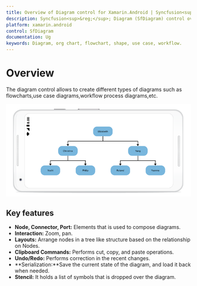 ```yaml
---
title: Overview of Diagram control for Xamarin.Android | Syncfusion<sup>&reg;</sup>;
description: Syncfusion<sup>&reg;</sup>; Diagram (SfDiagram) control overview and the key features are available in Xamarin.Android
platform: xamarin.android
control: SfDiagram
documentation: Ug
keywords: Diagram, org chart, flowchart, shape, use case, workflow.
---
```

# Overview
The diagram control allows to create different types of diagrams such as flowcharts,use case diagrams,workflow process diagrams,etc.  

![Overview in Xamarin.Android diagram](Overview_images/Overview_img1.jpeg)

## Key features
* **Node, Connector, Port:** Elements that is used to compose diagrams.
* **Interaction:** Zoom, pan.
* **Layouts:** Arrange nodes in a tree like structure based on the relationship on Nodes.
* **Clipboard Commands:** Performs cut, copy, and paste operations.
* **Undo/Redo:** Performs correction in the recent changes.
* **Serialization:**Save the current state of the diagram, and load it back when needed.
* **Stencil:** It holds a list of symbols that is dropped over the diagram.
